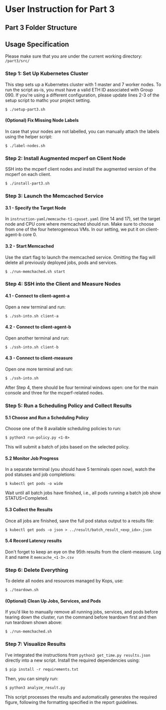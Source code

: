# User Instruction for Part 3

## Part 3 Folder Structure

## Usage Specification
Please make sure that you are under the current working directory: ```/part3/src/```
### Step 1: Set Up Kubernetes Cluster
This step sets up a Kubernetes cluster with 1 master and 7 worker nodes.
To run the script as-is, you must have a valid ETH ID associated with Group 090.
If you're using a different configuration, please update lines 2-3 of the setup script to mathc your project setting.
```
$ ./setup-part3.sh
```
#### (Optional) Fix Missing Node Labels
In case that your nodes are not labelled, you can manually attach the labels using the helper script:
```
$ ./label-nodes.sh
```
### Step 2: Install Augmented mcperf on Client Node
SSH into the mcperf client nodes and install the augmented version of the mcperf on each client.
```
$ ./install-part3.sh 
```
### Step 3: Launch the Memcached Service
#### 3.1 - Specify the Target Node
In ```instruction-yaml/memcache-t1-cpuset.yaml``` (line 14 and 17), set the target node and CPU core where memcached should run. Make sure to choose from one of the four heterogeneous VMs. In our setting, we put it on client-agent-b core 0.
#### 3.2 - Start Memcached
Use the start flag to launch the memcached service. Omitting the flag will delete all previously deployed jobs, pods and services.
```
$ ./run-memchached.sh start
```
### Step 4: SSH into the Client and Measure Nodes
#### 4.1 - Connect to client-agent-a
Open a new terminal and run:
```
$ ./ssh-into.sh client-a
```
#### 4.2 - Connect to client-agent-b
Open another terminal and run:
```
$ ./ssh-into.sh client-b
```
#### 4.3 - Connect to client-measure
Open one more terminal and run:
```
$ ./ssh-into.sh
```
After Step 4, there should be four terminal windows open: one for the main console and three for the mcperf-related nodes.
### Step 5: Run a Scheduling Policy and Collect Results
#### 5.1 Choose and Run a Scheduling Policy
Choose one of the 8 available scheduling policies to run:
```
$ python3 run-policy.py <1-8>
```
This will submit a batch of jobs based on the selected policy.
#### 5.2 Monitor Job Progress
In a separate terminal (you should have 5 terminals open now), watch the pod statuses and job completions:
```
$ kubectl get pods -o wide
```
Wait until all batch jobs have finished, i.e., all pods running a batch job show STATUS=Completed.
#### 5.3 Collect the Results
Once all jobs are finished, save the full pod status output to a results file:
```
$ kubectl get pods -o json > ../result/batch_result_<exp_idx>.json
```
#### 5.4 Record Latency results
Don't forget to keep an eye on the 95th results from the client-measure. Log it and name it ```memcache_<1-3>.csv```
### Step 6: Delete Everything
To delete all nodes and resources managed by Kops, use:
```
$ ./teardown.sh
```
#### (Optional) Clean Up Jobs, Services, and Pods
If you’d like to manually remove all running jobs, services, and pods before tearing down the cluster, run the command before teardown first and then run teardown shown above:
```
$ ./run-memchached.sh
```
### Step 7: Visualize Results
I’ve integrated the instructions from ```python3 get_time.py results.json``` directly into a new script. Install the required dependencies using:
```
$ pip install -r requirements.txt
```
Then, you can simply run: 
```
$ python3 analyze_result.py
```
This script processes the results and automatically generates the required figure, following the formatting specified in the report guidelines.
